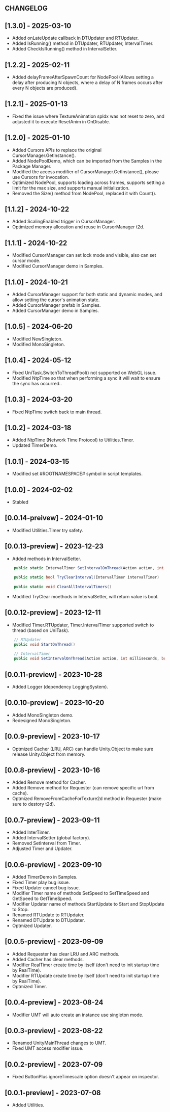 ## CHANGELOG

## [1.3.0] - 2025-03-10
- Added onLateUpdate callback in DTUpdater and RTUpdater.
- Added IsRunning() method in DTUpdater, RTUpdater, IntervalTimer.
- Added CheckIsRunning() method in IntervalSetter.

## [1.2.2] - 2025-02-11
- Added delayFrameAfterSpawnCount for NodePool (Allows setting a delay after producing N objects, where a delay of N frames occurs after every N objects are produced).

## [1.2.1] - 2025-01-13
- Fixed the issue where TextureAnimation spIdx was not reset to zero, and adjusted it to execute ResetAnim in OnDisable.

## [1.2.0] - 2025-01-10
- Added Cursors APIs to replace the original CursorManager.GetInstance().
- Added NodePoolDemo, which can be imported from the Samples in the Package Manager.
- Modified the access modifier of CursorManager.GetInstance(), please use Cursors for invocation.
- Optimized NodePool, supports loading across frames, supports setting a limit for the max size, and supports manual initialization.
- Removed the Size() method from NodePool, replaced it with Count().

## [1.1.2] - 2024-10-22
- Added ScalingEnabled trigger in CursorManager.
- Optimized memory allocation and reuse in CursorManager t2d.

## [1.1.1] - 2024-10-22
- Modified CursorManager can set lock mode and visible, also can set cursor mode.
- Modified CursorManager demo in Samples.

## [1.1.0] - 2024-10-21
- Added CursorManager support for both static and dynamic modes, and allow setting the cursor's animation state.
- Added CursorManager prefab in Samples.
- Added CursorManager demo in Samples.

## [1.0.5] - 2024-06-20
- Modified NewSingleton.
- Modified MonoSingleton.

## [1.0.4] - 2024-05-12
- Fixed UniTask.SwitchToThreadPool() not supported on WebGL issue.
- Modified NtpTime so that when performing a sync it will wait to ensure the sync has occurred..

## [1.0.3] - 2024-03-20
- Fixed NtpTime switch back to main thread.

## [1.0.2] - 2024-03-18
- Added NtpTime (Network Time Protocol) to Utilities.Timer.
- Updated TimerDemo.

## [1.0.1] - 2024-03-15
- Modified set #ROOTNAMESPACE# symbol in script templates.

## [1.0.0] - 2024-02-02
- Stabled

## [0.0.14-preivew] - 2024-01-10
- Modified Utilities.Timer try safety.

## [0.0.13-preview] - 2023-12-23
- Added methods in IntervalSetter.
```C#
    public static IntervalTimer SetIntervalOnThread(Action action, int milliseconds, bool ignoreTimeScale = false)
    
    public static bool TryClearInterval(IntervalTimer intervalTimer)
    
    public static void ClearAllIntervalTimers()
```
- Modified TryClear moethods in IntervalSetter, will return value is bool.

## [0.0.12-preview] - 2023-12-11
- Modified Timer.RTUpdater, Timer.IntervalTimer supported switch to thread (based on UniTask).
```C#
    // RTUpdater
    public void StartOnThread()
    
    // IntervalTimer
    public void SetIntervalOnThread(Action action, int milliseconds, bool ignoreTimeScale = false)
```

## [0.0.11-preview] - 2023-10-28
- Added Logger (dependency LoggingSystem). 

## [0.0.10-preview] - 2023-10-20
- Added MonoSingleton demo.
- Redesigned MonoSingleton.

## [0.0.9-preview] - 2023-10-17
- Optmized Cacher (LRU, ARC) can handle Unity.Object to make sure release Unity.Object from memory.

## [0.0.8-preview] - 2023-10-16
- Added Remove method for Cacher.
- Added Remove method for Requester (can remove specific url from cache).
- Optmized RemoveFromCacheForTexture2d method in Requester (make sure to destory t2d).

## [0.0.7-preview] - 2023-09-11
- Added InterTimer.
- Added IntervalSetter (global factory).
- Removed SetInterval from Timer.
- Adjusted Timer and Updater.

## [0.0.6-preview] - 2023-09-10
- Added TimerDemo in Samples.
- Fixed Timer play bug issue.
- Fixed Updater cancel bug issue.
- Modifier Timer name of methods SetSpeed to SetTimeSpeed and GetSpeed to GetTimeSpeed.
- Modifier Updater name of methods StartUpdate to Start and StopUpdate to Stop.
- Renamed RTUpdate to RTUpdater.
- Renamed DTUpdate to DTUpdater.
- Optmized Updater.

## [0.0.5-preview] - 2023-09-09
- Added Requester has clear LRU and ARC methods.
- Added Cacher has clear methods.
- Modifier RealTimer create time by itself (don't need to init startup time by RealTime).
- Modifier RTUpdate create time by itself (don't need to init startup time by RealTime).
- Optmized Timer.

## [0.0.4-preview] - 2023-08-24
- Modifier UMT will auto create an instance use singleton mode.

## [0.0.3-preview] - 2023-08-22
- Renamed UnityMainThread changes to UMT.
- Fixed UMT access modifier issue.

## [0.0.2-preview] - 2023-07-09
- Fixed ButtonPlus ignoreTimescale option doesn't appear on inspector.

## [0.0.1-preview] - 2023-07-08
- Added Utilities.